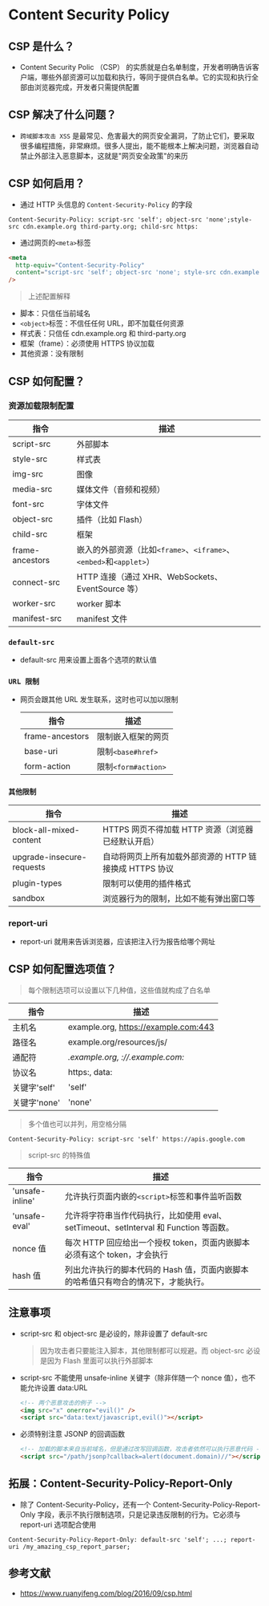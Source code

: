 # Content Security Policy

## CSP 是什么？

- Content Security Polic （CSP） 的实质就是白名单制度，开发者明确告诉客户端，哪些外部资源可以加载和执行，等同于提供白名单。它的实现和执行全部由浏览器完成，开发者只需提供配置

## CSP 解决了什么问题？

- `跨域脚本攻击 XSS` 是最常见、危害最大的网页安全漏洞，了防止它们，要采取很多编程措施，非常麻烦。很多人提出，能不能根本上解决问题，浏览器自动禁止外部注入恶意脚本，这就是"网页安全政策"的来历

## CSP 如何启用？

- 通过 HTTP 头信息的 `Content-Security-Policy` 的字段

```http
Content-Security-Policy: script-src 'self'; object-src 'none';style-src cdn.example.org third-party.org; child-src https:
```

- 通过网页的`<meta>`标签

```html
<meta
  http-equiv="Content-Security-Policy"
  content="script-src 'self'; object-src 'none'; style-src cdn.example.org third-party.org; child-src https:"
/>
```

> 上述配置解释

- 脚本：只信任当前域名
- `<object>`标签：不信任任何 URL，即不加载任何资源
- 样式表：只信任 cdn.example.org 和 third-party.org
- 框架（frame）：必须使用 HTTPS 协议加载
- 其他资源：没有限制

## CSP 如何配置？

### 资源加载限制配置

| 指令            | 描述                                                               |
| --------------- | ------------------------------------------------------------------ |
| script-src      | 外部脚本                                                           |
| style-src       | 样式表                                                             |
| img-src         | 图像                                                               |
| media-src       | 媒体文件（音频和视频）                                             |
| font-src        | 字体文件                                                           |
| object-src      | 插件（比如 Flash）                                                 |
| child-src       | 框架                                                               |
| frame-ancestors | 嵌入的外部资源（比如`<frame>`、`<iframe>`、`<embed>`和`<applet>`） |
| connect-src     | HTTP 连接（通过 XHR、WebSockets、EventSource 等）                  |
| worker-src      | worker 脚本                                                        |
| manifest-src    | manifest 文件                                                      |

### `default-src`

- default-src 用来设置上面各个选项的默认值

### `URL 限制`

- 网页会跟其他 URL 发生联系，这时也可以加以限制

  | 指令            | 描述                |
  | --------------- | ------------------- |
  | frame-ancestors | 限制嵌入框架的网页  |
  | base-uri        | 限制`<base#href>`   |
  | form-action     | 限制`<form#action>` |

### `其他限制`

| 指令                      | 描述                                                    |
| ------------------------- | ------------------------------------------------------- |
| block-all-mixed-content   | HTTPS 网页不得加载 HTTP 资源（浏览器已经默认开启）      |
| upgrade-insecure-requests | 自动将网页上所有加载外部资源的 HTTP 链接换成 HTTPS 协议 |
| plugin-types              | 限制可以使用的插件格式                                  |
| sandbox                   | 浏览器行为的限制，比如不能有弹出窗口等                  |

### report-uri

- report-uri 就用来告诉浏览器，应该把注入行为报告给哪个网址

## CSP 如何配置选项值？

> 每个限制选项可以设置以下几种值，这些值就构成了白名单

| 指令         | 描述                                 |
| ------------ | ------------------------------------ |
| 主机名       | example.org, https://example.com:443 |
| 路径名       | example.org/resources/js/            |
| 通配符       | _.example.org, _://_.example.com:_   |
| 协议名       | https:, data:                        |
| 关键字'self' | 'self'                               |
| 关键字'none' | 'none'                               |

> 多个值也可以并列，用空格分隔

```http
Content-Security-Policy: script-src 'self' https://apis.google.com
```

> script-src 的特殊值

| 指令            | 描述                                                                                  |
| --------------- | ------------------------------------------------------------------------------------- |
| 'unsafe-inline' | 允许执行页面内嵌的`<script>`标签和事件监听函数                                        |
| 'unsafe-eval'   | 允许将字符串当作代码执行，比如使用 eval、setTimeout、setInterval 和 Function 等函数。 |
| nonce 值        | 每次 HTTP 回应给出一个授权 token，页面内嵌脚本必须有这个 token，才会执行              |
| hash 值         | 列出允许执行的脚本代码的 Hash 值，页面内嵌脚本的哈希值只有吻合的情况下，才能执行。    |

## 注意事项

- script-src 和 object-src 是必设的，除非设置了 default-src
  > 因为攻击者只要能注入脚本，其他限制都可以规避。而 object-src 必设是因为 Flash 里面可以执行外部脚本
- script-src 不能使用 unsafe-inline 关键字（除非伴随一个 nonce 值），也不能允许设置 data:URL

  ```html
  <!-- 两个恶意攻击的例子 -->
  <img src="x" onerror="evil()" />
  <script src="data:text/javascript,evil()"></script>
  ```

- 必须特别注意 JSONP 的回调函数
  ```html
  <!-- 加载的脚本来自当前域名，但是通过改写回调函数，攻击者依然可以执行恶意代码 -->
  <script src="/path/jsonp?callback=alert(document.domain)//"></script>
  ```

## 拓展：Content-Security-Policy-Report-Only

- 除了 Content-Security-Policy，还有一个 Content-Security-Policy-Report-Only 字段，表示不执行限制选项，只是记录违反限制的行为。它必须与 report-uri 选项配合使用

```http
Content-Security-Policy-Report-Only: default-src 'self'; ...; report-uri /my_amazing_csp_report_parser;
```

## 参考文献

- https://www.ruanyifeng.com/blog/2016/09/csp.html

